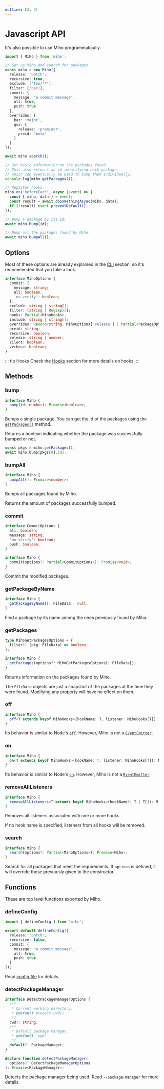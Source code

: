 ```yaml
---
outline: [2, 3]
---
```


# Javascript API

It's also possible to use Miho programmatically.

```ts
import { Miho } from 'miho';

// Set up Miho and search for packages.
const miho = new Miho({
  release: 'patch',
  recursive: true,
  exclude: ['foo/**'],
  filter: [/bar/],
  commit: {
    message: 'a commit message',
    all: true,
    push: true
  },
  overrides: {
    baz: 'major',
    qux: {
      release: 'preminor',
      preid: 'beta'
    }
  }
});

await miho.search();

// Get basic information on the packages found.
// This also returns an id identifying each package,
// which can eventually be used to bump them individually.
console.log(miho.getPackages());

// Register hooks.
miho.on('beforeEach', async (event) => {
  const { miho, data } = event;
  const result = await doSomethingAsync(miho, data);
  if (!result) event.preventDefault();
});

// Bump a package by its id.
await miho.bump(id);

// Bump all the packages found by Miho.
await miho.bumpAll();
```

## Options

Most of these options are already explained in the [CLI](../cli/index.md) section, so it's recommended that you take a look.

```ts
interface MihoOptions {
  commit: {
    message: string;
    all: boolean;
    'no-verify': boolean;
  };
  exclude: string | string[];
  filter: (string | RegExp)[];
  hooks: Partial<MihoHooks>;
  include: string | string[];
  overrides: Record<string, MihoOptions['release'] | Partial<PackageOptions>>;
  preid: string;
  recursive: boolean;
  release: string | number;
  silent: boolean;
  verbose: boolean;
}
```

::: tip Hooks
Check the [Hooks](../hooks/index.md) section for more details on hooks.
:::

## Methods

### bump

```ts
interface Miho {
  bump(id: number): Promise<boolean>;
}
```

Bumps a single package. You can get the id of the packages using the [`getPackages()`](#getpackages) method.

Returns a boolean indicating whether the package was successfully bumped or not.

```ts
const pkgs = miho.getPackages();
await miho.bump(pkgs[0].id);
```

### bumpAll

```ts
interface Miho {
  bumpAll(): Promise<number>;
}
```

Bumps all packages found by Miho.

Returns the amount of packages successfully bumped.

### commit

```ts
interface CommitOptions {
  all: boolean;
  message: string;
  'no-verify': boolean;
  push: boolean;
}

interface Miho {
  commit(options?: Partial<CommitOptions>): Promise<void>;
}
```

Commit the modified packages.

### getPackageByName

```ts
interface Miho {
  getPackageByName(): FileData | null;
}
```

Find a package by its name among the ones previously found by Miho.

### getPackages

```ts
type MihoGetPackagesOptions = {
  filter?: (pkg: FileData) => boolean;
};

interface Miho {
  getPackages(options?: MihoGetPackagesOptions): FileData[];
}
```

Returns information on the packages found by Miho.

The `FileData` objects are just a snapshot of the packages at the time they were found. Modifying any property will have no effect on them.

### off

```ts
interface Miho {
  off<T extends keyof MihoHooks>(hookName: T, listener: MihoHooks[T]): Miho;
}
```

Its behavior is similar to Node's [`off`](https://nodejs.org/dist/latest/docs/api/events.html#emitterremovelistenereventname-listener). However, Miho is not a [`EventEmitter`](https://nodejs.org/dist/latest/docs/api/events.html#class-eventemitter).

### on

```ts
interface Miho {
  on<T extends keyof MihoHooks>(hookName: T, listener: MihoHooks[T]): Miho;
}
```

Its behavior is similar to Node's [`on`](https://nodejs.org/dist/latest/docs/api/events.html#emitteroneventname-listener). However, Miho is not a [`EventEmitter`](https://nodejs.org/dist/latest/docs/api/events.html#class-eventemitter).

### removeAllListeners

```ts
interface Miho {
  removeAllListeners<T extends keyof MihoHooks>(hookName?: T | T[]): Miho;
}
```

Removes all listeners associated with one or more hooks.

If no hook name is specified, listeners from all hooks will be removed.

### search

```ts
interface Miho {
  search(options?: Partial<MihoOptions>): Promise<Miho>;
}
```

Search for all packages that meet the requirements. If `options` is defined, it will override those previously given to the constructor.

## Functions

These are top level functions exported by Miho.

### defineConfig

```ts
import { defineConfig } from 'miho';

export default defineConfig({
  release: 'patch',
  recursive: false,
  commit: {
    message: 'a commit message',
    all: true,
    push: true
  }
});
```

Read [config file](../index.md#config-file) for details.

### detectPackageManager

```ts
interface DetectPackageManagerOptions {
  /**
   * Current working directory.
   * @default process.cwd()
   */
  cwd?: string;
  /**
   * Default package manager.
   * @default 'npm'
   */
  default?: PackageManager;
}

declare function detectPackageManager(
  options?: DetectPackageManagerOptions
): Promise<PackageManager>;
```

Detects the package manager being used. Read [`--package-manager`](../cli/index.md#package-manager) for more details.
